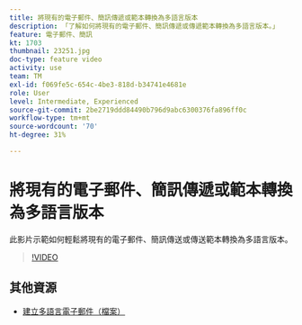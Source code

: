 ```yaml
---
title: 將現有的電子郵件、簡訊傳遞或範本轉換為多語言版本
description: 「了解如何將現有的電子郵件、簡訊傳遞或傳遞範本轉換為多語言版本。」
feature: 電子郵件、簡訊
kt: 1703
thumbnail: 23251.jpg
doc-type: feature video
activity: use
team: TM
exl-id: f069fe5c-654c-4be3-818d-b34741e4681e
role: User
level: Intermediate, Experienced
source-git-commit: 2be2719ddd84490b796d9abc6300376fa896ff0c
workflow-type: tm+mt
source-wordcount: '70'
ht-degree: 31%

---
```


# 將現有的電子郵件、簡訊傳遞或範本轉換為多語言版本

此影片示範如何輕鬆將現有的電子郵件、簡訊傳送或傳送範本轉換為多語言版本。

>[!VIDEO](https://video.tv.adobe.com/v/23251?quality=12)

## 其他資源

* [建立多語言電子郵件（檔案）](https://helpx.adobe.com/campaign/standard/channels/using/creating-a-multilingual-email.html)
